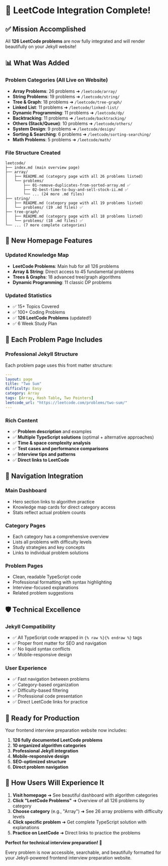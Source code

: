# 🎉 LeetCode Integration Complete!

## ✅ Mission Accomplished

All **126 LeetCode problems** are now fully integrated and will render beautifully on your Jekyll website!

## 📊 What Was Added

### **Problem Categories (All Live on Website)**

- **Array Problems**: 26 problems ➜ `/leetcode/array/`
- **String Problems**: 19 problems ➜ `/leetcode/string/`
- **Tree & Graph**: 18 problems ➜ `/leetcode/tree-graph/`
- **Linked List**: 11 problems ➜ `/leetcode/linked-list/`
- **Dynamic Programming**: 11 problems ➜ `/leetcode/dp/`
- **Backtracking**: 11 problems ➜ `/leetcode/backtracking/`
- **Others (Stack/Queue)**: 10 problems ➜ `/leetcode/others/`
- **System Design**: 9 problems ➜ `/leetcode/design/`
- **Sorting & Searching**: 6 problems ➜ `/leetcode/sorting-searching/`
- **Math Problems**: 5 problems ➜ `/leetcode/math/`

### **File Structure Created**

```
leetcode/
├── index.md (main overview page)
├── array/
│   ├── README.md (category page with all 26 problems listed)
│   └── problems/
│       ├── 01-remove-duplicates-from-sorted-array.md ✅
│       ├── 02-best-time-to-buy-and-sell-stock-ii.md ✅
│       └── ... (24 more .md files)
├── string/
│   ├── README.md (category page with all 19 problems listed)
│   └── problems/ (19 .md files) ✅
├── tree-graph/
│   ├── README.md (category page with all 18 problems listed)
│   └── problems/ (18 .md files) ✅
└── ... (7 more complete categories)
```

## 🌟 New Homepage Features

### **Updated Knowledge Map**

- **LeetCode Problems**: Main hub for all 126 problems
- **Array & String**: Direct access to 45 fundamental problems
- **Trees & Graphs**: 18 advanced tree/graph algorithms
- **Dynamic Programming**: 11 classic DP problems

### **Updated Statistics**

- ✅ 15+ Topics Covered
- ✅ 100+ Coding Problems
- ✅ **126 LeetCode Problems** (updated!)
- ✅ 6 Week Study Plan

## 🎯 Each Problem Page Includes

### **Professional Jekyll Structure**

Each problem page uses this front matter structure:

```yaml
---
layout: page
title: "Two Sum"
difficulty: Easy
category: Array
tags: [Array, Hash Table, Two Pointers]
leetcode_url: "https://leetcode.com/problems/two-sum/"
---
```

### **Rich Content**

- ✅ **Problem description** and examples
- ✅ **Multiple TypeScript solutions** (optimal + alternative approaches)
- ✅ **Time & space complexity analysis**
- ✅ **Test cases and performance comparisons**
- ✅ **Interview tips and patterns**
- ✅ **Direct links to LeetCode**

## 🔗 Navigation Integration

### **Main Dashboard**

- Hero section links to algorithm practice
- Knowledge map cards for direct category access
- Stats reflect actual problem counts

### **Category Pages**

- Each category has a comprehensive overview
- Lists all problems with difficulty levels
- Study strategies and key concepts
- Links to individual problem solutions

### **Problem Pages**

- Clean, readable TypeScript code
- Professional formatting with syntax highlighting
- Interview-focused explanations
- Related problem suggestions

## 🛡️ Technical Excellence

### **Jekyll Compatibility**

- ✅ All TypeScript code wrapped in `{% raw %}{% endraw %}` tags
- ✅ Proper front matter for SEO and navigation
- ✅ No liquid syntax conflicts
- ✅ Mobile-responsive design

### **User Experience**

- ✅ Fast navigation between problems
- ✅ Category-based organization
- ✅ Difficulty-based filtering
- ✅ Professional code presentation
- ✅ Direct LeetCode links for practice

## 🚀 Ready for Production

Your frontend interview preparation website now includes:

1. **126 fully documented LeetCode problems**
2. **10 organized algorithm categories**
3. **Professional Jekyll integration**
4. **Mobile-responsive design**
5. **SEO-optimized structure**
6. **Direct problem navigation**

## 📱 How Users Will Experience It

1. **Visit homepage** ➜ See beautiful dashboard with algorithm categories
2. **Click "LeetCode Problems"** ➜ Overview of all 126 problems by category
3. **Choose category** (e.g., "Array") ➜ See 26 array problems with difficulty levels
4. **Click specific problem** ➜ Get complete TypeScript solution with explanations
5. **Practice on LeetCode** ➜ Direct links to practice the problems

**Perfect for technical interview preparation! 🎉**

Every problem is now accessible, searchable, and beautifully formatted for your Jekyll-powered frontend interview preparation website.
